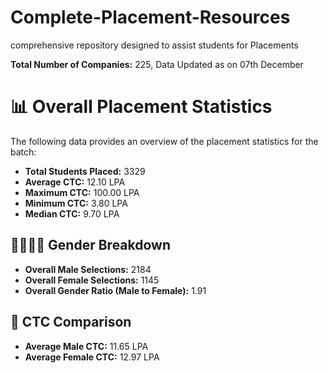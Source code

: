 # Complete-Placement-Resources
comprehensive repository designed to assist students for Placements

**Total Number of Companies:** 225,  Data Updated as on 07th December




# 📊 Overall Placement Statistics  

The following data provides an overview of the placement statistics for the batch:   

- **Total Students Placed:** 3329   
- **Average CTC:** 12.10 LPA  
- **Maximum CTC:** 100.00 LPA  
- **Minimum CTC:** 3.80 LPA  
- **Median CTC:** 9.70 LPA

## 👩‍🎓👨‍🎓 Gender Breakdown  

- **Overall Male Selections:** 2184  
- **Overall Female Selections:** 1145  
- **Overall Gender Ratio (Male to Female):** 1.91  

## 💼 CTC Comparison  

- **Average Male CTC:** 11.65 LPA  
- **Average Female CTC:** 12.97 LPA  


			


